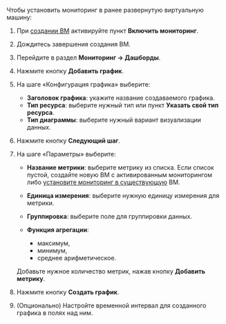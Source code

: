 Чтобы установить мониторинг в ранее развернутую виртуальную машину:

1. При [создании ВМ](/ru/base/iaas/instructions/vm/vm-create) активируйте пункт **Включить мониторинг**.
1. Дождитесь завершения создания ВМ.
1. Перейдите в раздел **Мониторинг → Дашборды**.
1. Нажмите кнопку **Добавить график**.
1. На шаге «Конфигурация графика» выберите:

   - **Заголовок графика**: укажите название создаваемого графика.
   - **Тип ресурса**: выберите нужный тип или пункт **Указать свой тип ресурса**.
   - **Тип диаграммы**: выберите нужный вариант визуализации данных.

1. Нажмите кнопку **Следующий шаг**.
1. На шаге «Параметры» выберите:

   - **Название метрики**: выберите метрику из списка. Если список пустой, создайте новую ВМ с активированным мониторингом либо [установите мониторинг в существующую](../mon-setup-current/) ВМ.
   - **Единица измерения**: выберите нужную единицу измерения для метрики.
   - **Группировка**: выберите поле для группировки данных.
   - **Функция агрегации**:

     - максимум,
     - минимум,
     - среднее арифметическое.

   Добавьте нужное количество метрик, нажав кнопку **Добавить метрику**.

1. Нажмите кнопку **Создать график**.
1. (Опционально) Настройте временной интервал для созданного графика в полях над ним.
